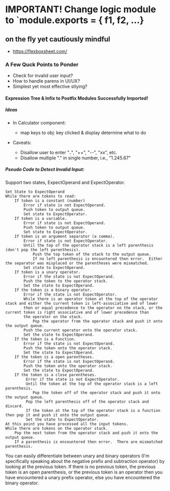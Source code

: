 # IMPORTANT! Change logic module to `module.exports = { f1, f2, ...}  
## on the fly yet cautiously mindful ##
  - https://flexboxsheet.com/
### A Few Quck Points to Ponder ###
  - Check for invalid user input?
  - How to handle parens in UI/UX?
  - Simplest yet most effective stlying?
  
#### Expression Tree & Infix to Postfix Modules Successfully Imported! ####

##### Ideas #####
  * In Calculator component:
    - map keys to obj: key clicked & display determine what to do
  
  * Caveats:
    - Disallow user to enter "..", "++", "--", "xx", etc.
    - Disallow multiple "." in single number, i.e., "1.245.67"
    
##### Pseudo Code to Detect Invalid Input: #####
Support two states, ExpectOperand and ExpectOperator.

    Set State to ExpectOperand
    While there are tokens to read:
        If token is a constant (number)
            Error if state is not ExpectOperand.
            Push token to output queue.
            Set state to ExpectOperator.
        If token is a variable.
            Error if state is not ExpectOperand.
            Push token to output queue.
            Set state to ExpectOperator.
        If token is an argument separator (a comma).
            Error if state is not ExpectOperator.
            Until the top of the operator stack is a left parenthesis  (don't pop the left parenthesis).
                Push the top token of the stack to the output queue.
                If no left parenthesis is encountered then error.  Either the separator was misplaced or the parentheses were mismatched.
            Set state to ExpectOperand.
        If token is a unary operator.
            Error if the state is not ExpectOperand.
            Push the token to the operator stack.
            Set the state to ExpectOperand.
        If the token is a binary operator.
            Error if the state is not ExpectOperator.
            While there is an operator token at the top of the operator stack and either the current token is left-associative and of lower 
            then or equal precedence to the operator on the stack, or the current token is right associative and of lower precedence than 
            the operator on the stack.
                Pop the operator from the operator stack and push it onto the output queue.
            Push the current operator onto the operator stack.
            Set the state to ExpectOperand. 
        If the token is a Function.
            Error if the state is not ExpectOperand.  
            Push the token onto the operator stack.
            Set the state to ExpectOperand.
        If the token is a open parentheses.
            Error if the state is not ExpectOperand.
            Push the token onto the operator stack.
            Set the state to ExpectOperand.
        If the token is a close parentheses.
             Error if the state is not ExpectOperator.
             Until the token at the top of the operator stack is a left parenthesis.
                Pop the token off of the operator stack and push it onto the output queue.
             Pop the left parenthesis off of the operator stack and discard.
             If the token at the top of the operator stack is a function then pop it and push it onto the output queue.
             Set the state to ExpectOperator.
    At this point you have processed all the input tokens.
    While there are tokens on the operator stack.
        Pop the next token from the operator stack and push it onto the output queue.
        If a parenthesis is encountered then error.  There are mismatched parenthesis.
                 
You can easily differentiate between unary and binary operators (I'm specifically speaking about the negative prefix and subtraction operator) by looking at the previous token.  If there is no previous token, the previous token is an open parenthesis, or the previous token is an operator then you have encountered a unary prefix operator, else you have encountered the binary operator.
